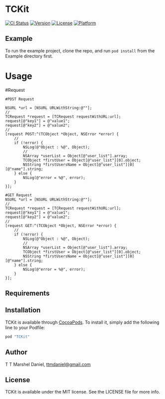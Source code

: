 # TCKit

[![CI Status](http://img.shields.io/travis/ttmdaniel@gmail.com/TCKit.svg?style=flat)](https://travis-ci.org/ttmdaniel@gmail.com/TCKit)
[![Version](https://img.shields.io/cocoapods/v/TCKit.svg?style=flat)](http://cocoapods.org/pods/TCKit)
[![License](https://img.shields.io/cocoapods/l/TCKit.svg?style=flat)](http://cocoapods.org/pods/TCKit)
[![Platform](https://img.shields.io/cocoapods/p/TCKit.svg?style=flat)](http://cocoapods.org/pods/TCKit)

## Example

To run the example project, clone the repo, and run `pod install` from the Example directory first.

# Usage

#Request

    
    #POST Request
    
    NSURL *url = [NSURL URLWithString:@""];
    //
    TCRequest *request = [TCRequest requestWithURL:url];
    request[@"key1"] = @"value1";
    request[@"key2"] = @"value2"; 
    //
    [request POST:^(TCObject *Object, NSError *error) {
        //
        if (!error) {
            NSLog(@"Object : %@", Object);
            //
            NSArray *userList = Object[@"user_list"].array;
            TCObject *firstUser = Object[@"user_list"][0].object;
            NSString *firstUsersName = Object[@"user_list"][0][@"name"].string; 
        } else {
            NSLog(@"error = %@", error);
        }
    }];
    
    #GET Request
    NSURL *url = [NSURL URLWithString:@""];
    //
    TCRequest *request = [TCRequest requestWithURL:url];
    request[@"key1"] = @"value1";
    request[@"key2"] = @"value2"; 
    //
    [request GET:^(TCObject *Object, NSError *error) {
        //
        if (!error) {
            NSLog(@"Object : %@", Object);
            //
            NSArray *userList = Object[@"user_list"].array;
            TCObject *firstUser = Object[@"user_list"][0].object;
            NSString *firstUsersName = Object[@"user_list"][0][@"name"].string; 
        } else {
            NSLog(@"error = %@", error);
        }
    }];

## Requirements

## Installation

TCKit is available through [CocoaPods](http://cocoapods.org). To install
it, simply add the following line to your Podfile:

```ruby
pod "TCKit"
```

## Author

T T Marshel Daniel, ttmdaniel@gmail.com

## License

TCKit is available under the MIT license. See the LICENSE file for more info.
